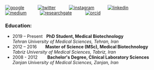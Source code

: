 [![google](https://user-images.githubusercontent.com/62830901/182251502-db238ab8-74fb-4dd6-a658-9acb90160423.png)](https://scholar.google.com/citations?hl=en&user=iIkrTYgAAAAJ) &nbsp;&nbsp;&nbsp;&nbsp;&nbsp;&nbsp;&nbsp;&nbsp;&nbsp; [![twitter](https://user-images.githubusercontent.com/62830901/182251405-7639aef3-08ce-46dc-b736-644fc38ad6a5.png)](https://twitter.com/ghorghanlu) &nbsp;&nbsp;&nbsp;&nbsp;&nbsp;&nbsp;&nbsp;&nbsp;&nbsp; [![instagram](https://user-images.githubusercontent.com/62830901/182251262-0b503710-9d36-49f8-8a68-0ba5b059263b.png)](https://www.instagram.com/ghorghanlu/) &nbsp;&nbsp;&nbsp;&nbsp;&nbsp;&nbsp;&nbsp;&nbsp;&nbsp; [![linkedin](https://user-images.githubusercontent.com/62830901/182251091-2a9b3f89-088d-4fb6-9f56-4d71e13b7308.png)](https://www.linkedin.com/in/ghorghanlu/) &nbsp;&nbsp;&nbsp;&nbsp;&nbsp;&nbsp;&nbsp;&nbsp;&nbsp; [![medium](https://user-images.githubusercontent.com/62830901/182252155-47d01ab6-0580-47b2-9067-5c029e545fc2.png)](https://medium.com/@ghorghanlu) &nbsp;&nbsp;&nbsp;&nbsp;&nbsp;&nbsp;&nbsp;&nbsp;&nbsp; [![researchgate](https://user-images.githubusercontent.com/62830901/182252381-3bf98578-b1ed-41a0-a898-7f3548f5d947.png)](https://www.researchgate.net/profile/Sajjad-Ghorghanlu) &nbsp;&nbsp;&nbsp;&nbsp;&nbsp;&nbsp;&nbsp;&nbsp;&nbsp; [![orcid](https://user-images.githubusercontent.com/62830901/182252693-c75fa533-8f90-4641-8b1d-d499ca019aae.png)](https://orcid.org/0000-0001-9323-9325)



### **Education:**
* 2019 – Present &nbsp; **PhD Student, Medical Biotechnology** &nbsp;&nbsp;&nbsp;&nbsp;&nbsp;&nbsp;&nbsp;&nbsp;&nbsp;&nbsp;&nbsp;&nbsp;&nbsp;&nbsp;&nbsp;&nbsp;&nbsp;&nbsp;&nbsp;&nbsp;&nbsp;&nbsp; _Tehran University of Medical Sciences, Tehran, Iran_
* 2012 – 2016 &nbsp;&nbsp;&nbsp;&nbsp;&nbsp; **Master of Science (MSc), Medical Biotechnology** &nbsp;&nbsp;&nbsp; _Tabriz University of Medical Sciences, Tabriz, Iran_
* 2008 - 2012 &nbsp;&nbsp;&nbsp;&nbsp;&nbsp;&nbsp; **Bachelor's Degree, Clinical Laboratory Sciences** &nbsp;&nbsp;&nbsp;&nbsp;&nbsp; _Zanjan University of Medical Sciences, Zanjan, Iran_





<!--
**ghorghanlu/ghorghanlu** is a ✨ _special_ ✨ repository because its `README.md` (this file) appears on your GitHub profile.

Here are some ideas to get you started:

- 🔭 I’m currently working on ...
- 🌱 I’m currently learning ...
- 👯 I’m looking to collaborate on ...
- 🤔 I’m looking for help with ...
- 💬 Ask me about ...
- 📫 How to reach me: ...
- 😄 Pronouns: ...
- ⚡ Fun fact: ...
-->
